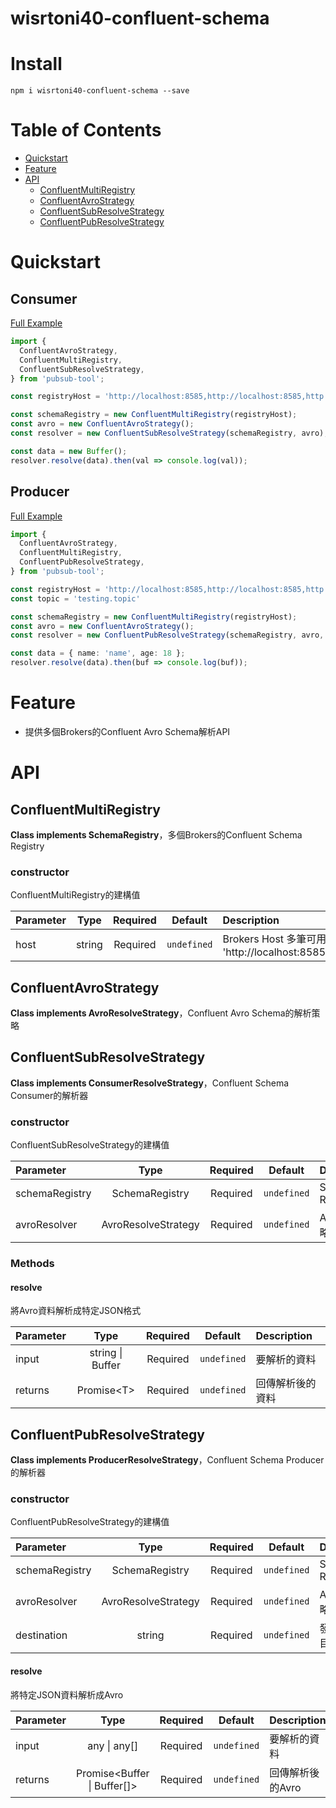 # wisrtoni40-confluent-schema

# Install

```
npm i wisrtoni40-confluent-schema --save
```

# Table of Contents

- [Quickstart](#Quickstart)
- [Feature](#Feature)
- [API](#API)
  - [ConfluentMultiRegistry](#ConfluentMultiRegistry)
  - [ConfluentAvroStrategy](#ConfluentAvroStrategy)
  - [ConfluentSubResolveStrategy](#ConfluentSubResolveStrategy)
  - [ConfluentPubResolveStrategy](#ConfluentPubResolveStrategy)

# Quickstart

## Consumer

[Full Example](https://github.com/SteveLin100132/-wisrtoni40-confluent-schema/blob/master/examples/confluent-kafka-consumer.ts)

```typescript
import {
  ConfluentAvroStrategy,
  ConfluentMultiRegistry,
  ConfluentSubResolveStrategy,
} from 'pubsub-tool';

const registryHost = 'http://localhost:8585,http://localhost:8585,http://localhost:8585';

const schemaRegistry = new ConfluentMultiRegistry(registryHost);
const avro = new ConfluentAvroStrategy();
const resolver = new ConfluentSubResolveStrategy(schemaRegistry, avro);

const data = new Buffer();
resolver.resolve(data).then(val => console.log(val));
```

## Producer

[Full Example](https://github.com/SteveLin100132/-wisrtoni40-confluent-schema/blob/master/examples/confluent-kafka-producer.ts)

```typescript
import {
  ConfluentAvroStrategy,
  ConfluentMultiRegistry,
  ConfluentPubResolveStrategy,
} from 'pubsub-tool';

const registryHost = 'http://localhost:8585,http://localhost:8585,http://localhost:8585';
const topic = 'testing.topic'

const schemaRegistry = new ConfluentMultiRegistry(registryHost);
const avro = new ConfluentAvroStrategy();
const resolver = new ConfluentPubResolveStrategy(schemaRegistry, avro, topic);

const data = { name: 'name', age: 18 };
resolver.resolve(data).then(buf => console.log(buf));
```

# Feature

* 提供多個Brokers的Confluent Avro Schema解析API

# API

## **ConfluentMultiRegistry**

**Class implements SchemaRegistry**，多個Brokers的Confluent Schema Registry

### constructor

ConfluentMultiRegistry的建構值

Parameter | Type | Required | Default | Description
|:-----|:-----:|:-----:|:-----:|:-----|
| host | string | Required | ```undefined``` | Brokers Host 多筆可用```,```隔開，如: 'http://localhost:8585,http://localhost:8585,http://localhost:8585' |

## **ConfluentAvroStrategy**

**Class implements AvroResolveStrategy**，Confluent Avro Schema的解析策略

## **ConfluentSubResolveStrategy**

**Class implements ConsumerResolveStrategy**，Confluent Schema Consumer的解析器

### constructor

ConfluentSubResolveStrategy的建構值

Parameter | Type | Required | Default | Description
|:-----|:-----:|:-----:|:-----:|:-----|
| schemaRegistry | SchemaRegistry | Required | ```undefined``` | Schema Registry |
| avroResolver | AvroResolveStrategy | Required | ```undefined``` | Avro解析策略 |

### Methods

#### resolve

將Avro資料解析成特定JSON格式

Parameter | Type | Required | Default | Description
|:-----|:-----:|:-----:|:-----:|:-----|
| input | string &#124; Buffer | Required | ```undefined``` | 要解析的資料 |
| returns | Promise&lt;T&gt; | Required | ```undefined``` | 回傳解析後的資料 |

## **ConfluentPubResolveStrategy**

**Class implements ProducerResolveStrategy**，Confluent Schema Producer的解析器

### constructor

ConfluentPubResolveStrategy的建構值

Parameter | Type | Required | Default | Description
|:-----|:-----:|:-----:|:-----:|:-----|
| schemaRegistry | SchemaRegistry | Required | ```undefined``` | Schema Registry |
| avroResolver | AvroResolveStrategy | Required | ```undefined``` | Avro解析策略 |
| destination | string | Required | ```undefined``` | 發送資料的目的地 |

#### resolve

將特定JSON資料解析成Avro

Parameter | Type | Required | Default | Description
|:-----|:-----:|:-----:|:-----:|:-----|
| input | any &#124; any[] | Required | ```undefined``` | 要解析的資料 |
| returns | Promise&lt;Buffer &#124; Buffer[]&gt; | Required | ```undefined``` | 回傳解析後的Avro |